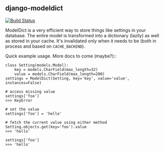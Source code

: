 django-modeldict
----------------

[![Build Status](https://secure.travis-ci.org/smalllark/django-modeldict.png)](http://travis-ci.org/smalllark/django-modeldict)

ModelDict is a very efficient way to store things like settings in your database. The entire model is transformed into a dictionary (lazily) as well as stored in your cache. It's invalidated only when it needs to be (both in process and based on ``CACHE_BACKEND``).

Quick example usage. More docs to come (maybe?)::


	class Setting(models.Model):
	    key = models.CharField(max_length=32)
	    value = models.CharField(max_length=200)
	settings = ModelDict(Setting, key='key', value='value', instances=False)
	
	# access missing value
	settings['foo']
	>>> KeyError
	
	# set the value
	settings['foo'] = 'hello'
	
	# fetch the current value using either method
	Setting.objects.get(key='foo').value
	>>> 'hello'
	
	settings['foo']
	>>> 'hello'
